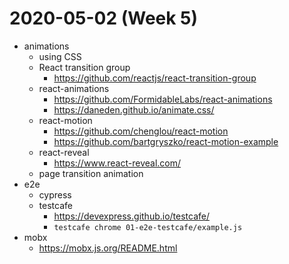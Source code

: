 # 2020-05-02 (Week 5)

* animations
  * using CSS
  * React transition group
    * https://github.com/reactjs/react-transition-group
  * react-animations
    * https://github.com/FormidableLabs/react-animations
    * https://daneden.github.io/animate.css/
  * react-motion
    * https://github.com/chenglou/react-motion
    * https://github.com/bartgryszko/react-motion-example
  * react-reveal
    * https://www.react-reveal.com/
  * page transition animation
* e2e
  * cypress
  * testcafe
    * https://devexpress.github.io/testcafe/
    * `testcafe chrome 01-e2e-testcafe/example.js`
* mobx
  * https://mobx.js.org/README.html